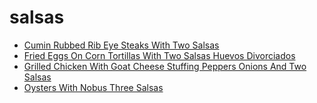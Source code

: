 # salsas

 * [Cumin Rubbed Rib Eye Steaks With Two Salsas](../../index/c/cumin-rubbed-rib-eye-steaks-with-two-salsas-104713.json)
 * [Fried Eggs On Corn Tortillas With Two Salsas Huevos Divorciados](../../index/f/fried-eggs-on-corn-tortillas-with-two-salsas-huevos-divorciados-103387.json)
 * [Grilled Chicken With Goat Cheese Stuffing Peppers Onions And Two Salsas](../../index/g/grilled-chicken-with-goat-cheese-stuffing-peppers-onions-and-two-salsas-4495.json)
 * [Oysters With Nobus Three Salsas](../../index/o/oysters-with-nobus-three-salsas-105871.json)
